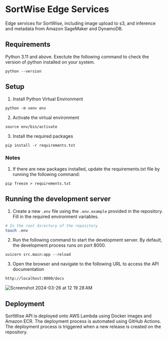 # SortWise Edge Services

Edge services for SortWise, including image upload to s3, and inference and metadata from Amazon SageMaker and DynamoDB.

## Requirements

Python 3.11 and above. Exectute the following command to check the version of python installed on your system.

```
python --version
```

## Setup

1. Install Python Virtual Environment

```
python -m venv env
```

2. Activate the virtual environment

```
source env/bin/activate
```

3. Install the required packages

```
pip install -r requirements.txt
```

### Notes

1. If there are new packages installed, update the requirements.txt file by running the following command:

```
pip freeze > requirements.txt
```

## Running the development server

1. Create a new `.env` file using the `.env.example` provided in the repository. Fill in the required environment variables.

```bash
# In the root directory of the repository
touch .env
```

2. Run the following command to start the development server. By default, the development process runs on port 8000.

```
uvicorn src.main:app --reload
```

3. Open the browser and navigate to the following URL to access the API documentation

```
http://localhost:8000/docs
```
![Screenshot 2024-03-26 at 12 19 28 AM](https://github.com/remuskwan/sortwise-edge-services/assets/36059985/9ee3b4ee-0871-4afd-a222-642cb6b77bda)

## Deployment

SortWise API is deployed onto AWS Lambda using Docker images and Amazon ECR. The deployment process is automated using GitHub Actions. The deployment process is triggered when a new release is created on the repository.

